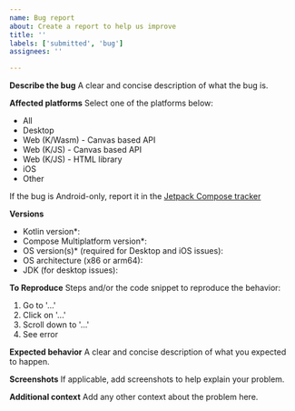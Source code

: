 ```yaml
---
name: Bug report
about: Create a report to help us improve
title: ''
labels: ['submitted', 'bug']
assignees: ''

---
```


**Describe the bug**
A clear and concise description of what the bug is.

**Affected platforms**
Select one of the platforms below:
- All
- Desktop
- Web (K/Wasm) - Canvas based API
- Web (K/JS) - Canvas based API
- Web (K/JS) - HTML library
- iOS
- Other

If the bug is Android-only, report it in the [Jetpack Compose tracker](https://issuetracker.google.com/issues/new?component=612128)

**Versions**
- Kotlin version*: 
- Compose Multiplatform version*: 
- OS version(s)* (required for Desktop and iOS issues): 
- OS architecture (x86 or arm64): 
- JDK (for desktop issues): 

**To Reproduce**
Steps and/or the code snippet to reproduce the behavior:
1. Go to '...'
2. Click on '...'
3. Scroll down to '...'
4. See error

**Expected behavior**
A clear and concise description of what you expected to happen.

**Screenshots**
If applicable, add screenshots to help explain your problem.

**Additional context**
Add any other context about the problem here.
